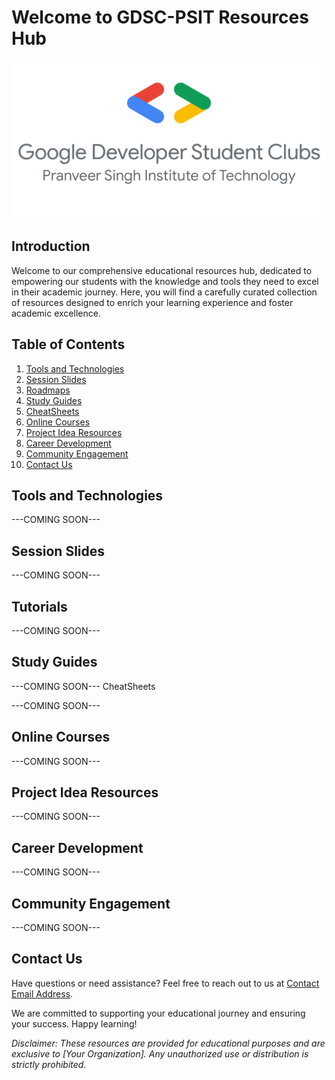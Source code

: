 # Welcome to GDSC-PSIT Resources Hub

![Institution Logo](https://github.com/fallen-ecstasy/Cloud-Resources/blob/main/GDSC%20LOGO.png)

## Introduction

Welcome to our comprehensive educational resources hub, dedicated to empowering our students with the knowledge and tools they need to excel in their academic journey. Here, you will find a carefully curated collection of resources designed to enrich your learning experience and foster academic excellence.

## Table of Contents

1. [Tools and Technologies](#tools-and-technologies)
2. [Session Slides](#session-slides)
3. [Roadmaps](#roadmaps)
4. [Study Guides](#study-guides)
5. [CheatSheets](#cheatsheets)
6. [Online Courses](#online-courses)
7. [Project Idea Resources](#project-idea-resources)
8. [Career Development](#career-development)
9. [Community Engagement](#community-engagement)
10. [Contact Us](#contact-us)

## Tools and Technologies

---COMING SOON---

## Session Slides

---COMING SOON---

## Tutorials

---COMING SOON---

## Study Guides

---COMING SOON---
CheatSheets

---COMING SOON---

## Online Courses

---COMING SOON---

## Project Idea Resources

---COMING SOON---

## Career Development

---COMING SOON---

## Community Engagement

---COMING SOON---

## Contact Us

Have questions or need assistance? Feel free to reach out to us at [Contact Email Address](mailto:harsh.misra1101@gmail.com).

We are committed to supporting your educational journey and ensuring your success. Happy learning!

*Disclaimer: These resources are provided for educational purposes and are exclusive to [Your Organization]. Any unauthorized use or distribution is strictly prohibited.*
